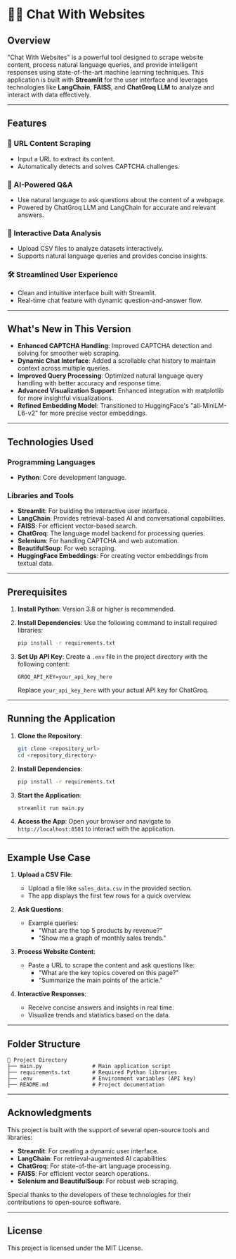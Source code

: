 # 🦜🔗 Chat With Websites

## Overview

"Chat With Websites" is a powerful tool designed to scrape website content, process natural language queries, and provide intelligent responses using state-of-the-art machine learning techniques. This application is built with **Streamlit** for the user interface and leverages technologies like **LangChain**, **FAISS**, and **ChatGroq LLM** to analyze and interact with data effectively.

---

## Features

### 🔗 URL Content Scraping
- Input a URL to extract its content.
- Automatically detects and solves CAPTCHA challenges.

### 🤖 AI-Powered Q&A
- Use natural language to ask questions about the content of a webpage.
- Powered by ChatGroq LLM and LangChain for accurate and relevant answers.

### 📂 Interactive Data Analysis
- Upload CSV files to analyze datasets interactively.
- Supports natural language queries and provides concise insights.

### 🛠️ Streamlined User Experience
- Clean and intuitive interface built with Streamlit.
- Real-time chat feature with dynamic question-and-answer flow.

---

## What's New in This Version

- **Enhanced CAPTCHA Handling**: Improved CAPTCHA detection and solving for smoother web scraping.
- **Dynamic Chat Interface**: Added a scrollable chat history to maintain context across multiple queries.
- **Improved Query Processing**: Optimized natural language query handling with better accuracy and response time.
- **Advanced Visualization Support**: Enhanced integration with matplotlib for more insightful visualizations.
- **Refined Embedding Model**: Transitioned to HuggingFace's "all-MiniLM-L6-v2" for more precise vector embeddings.

---

## Technologies Used

### Programming Languages
- **Python**: Core development language.

### Libraries and Tools
- **Streamlit**: For building the interactive user interface.
- **LangChain**: Provides retrieval-based AI and conversational capabilities.
- **FAISS**: For efficient vector-based search.
- **ChatGroq**: The language model backend for processing queries.
- **Selenium**: For handling CAPTCHA and web automation.
- **BeautifulSoup**: For web scraping.
- **HuggingFace Embeddings**: For creating vector embeddings from textual data.

---

## Prerequisites

1. **Install Python**: Version 3.8 or higher is recommended.
2. **Install Dependencies**: Use the following command to install required libraries:

   ```bash
   pip install -r requirements.txt
   ```

3. **Set Up API Key**: Create a `.env` file in the project directory with the following content:

   ```plaintext
   GROQ_API_KEY=your_api_key_here
   ```

   Replace `your_api_key_here` with your actual API key for ChatGroq.

---

## Running the Application

1. **Clone the Repository**:
   ```bash
   git clone <repository_url>
   cd <repository_directory>
   ```

2. **Install Dependencies**:
   ```bash
   pip install -r requirements.txt
   ```

3. **Start the Application**:
   ```bash
   streamlit run main.py
   ```

4. **Access the App**:
   Open your browser and navigate to `http://localhost:8501` to interact with the application.

---

## Example Use Case

1. **Upload a CSV File**:
   - Upload a file like `sales_data.csv` in the provided section.
   - The app displays the first few rows for a quick overview.

2. **Ask Questions**:
   - Example queries:
     - "What are the top 5 products by revenue?"
     - "Show me a graph of monthly sales trends."

3. **Process Website Content**:
   - Paste a URL to scrape the content and ask questions like:
     - "What are the key topics covered on this page?"
     - "Summarize the main points of the article."

4. **Interactive Responses**:
   - Receive concise answers and insights in real time.
   - Visualize trends and statistics based on the data.

---

## Folder Structure

```plaintext
📂 Project Directory
├── main.py                # Main application script
├── requirements.txt       # Required Python libraries
├── .env                   # Environment variables (API key)
├── README.md              # Project documentation
```

---

## Acknowledgments

This project is built with the support of several open-source tools and libraries:

- **Streamlit**: For creating a dynamic user interface.
- **LangChain**: For retrieval-augmented AI capabilities.
- **ChatGroq**: For state-of-the-art language processing.
- **FAISS**: For efficient vector search operations.
- **Selenium and BeautifulSoup**: For robust web scraping.

Special thanks to the developers of these technologies for their contributions to open-source software.

---

## License

This project is licensed under the MIT License.
